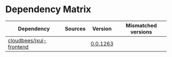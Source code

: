 # Dependency Matrix

Dependency | Sources | Version | Mismatched versions
---------- | ------- | ------- | -------------------
[cloudbees/jxui-frontend](https://github.com/cloudbees/jxui-frontend) |  | [0.0.1263](https://github.com/cloudbees/jxui-frontend/releases/tag/v0.0.1263) | 
